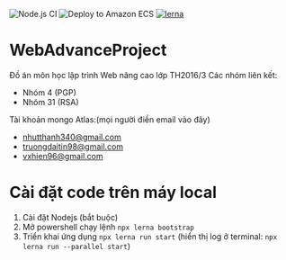 ![Node.js CI](https://github.com/DTin98/WebAdvanceProject/workflows/Node.js%20CI/badge.svg) ![Deploy to Amazon ECS](https://github.com/DTin98/WebAdvanceProject/workflows/Deploy%20to%20Amazon%20ECS/badge.svg)
[![lerna](https://img.shields.io/badge/maintained%20with-lerna-cc00ff.svg)](https://lerna.js.org/)
# WebAdvanceProject
Đồ án môn học lập trình Web nâng cao lớp TH2016/3
Các nhóm liên kết:
- Nhóm 4 (PGP)
- Nhóm 31 (RSA)

Tài khoản mongo Atlas:(mọi người điền email vào đây)
- nhutthanh340@gmail.com
- truongdaitin98@gmail.com
- vxhien96@gmail.com

# Cài đặt code trên máy local
1. Cài đặt Nodejs (bắt buộc)
2. Mở powershell chạy lệnh
`npx lerna bootstrap`
3. Triển khai ứng dụng 
`npx lerna run start`
(hiển thị log ở terminal:
`npx lerna run --parallel start`)
